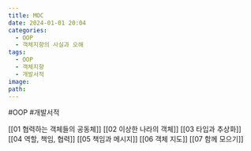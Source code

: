 ```yaml
---
title: MOC
date: 2024-01-01 20:04
categories:
  - OOP
  - 객체지향의 사실과 오해
tags:
  - OOP
  - 객체지향
  - 개발서적
image: 
path:
---
```

#OOP #개발서적 

[[01 협력하는 객체들의 공동체]]
[[02 이상한 나라의 객체]]
[[03 타입과 추상화]]
[[04 역할, 책임, 협력]]
[[05 책임과 메시지]]
[[06 객체 지도]]
[[07 함께 모으기]]